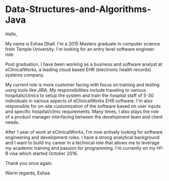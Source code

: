 # Data-Structures-and-Algorithms-Java
Hello,

My name is Eshaa Dhall. I'm a 2015 Masters graduate in computer science from Temple University. I'm looking for an entry level software engineer role.

Post graduation, I have been working as a business and software analyst at eClinicalWorks, a leading cloud based EHR (electronic health records) systems company.

My current role is more customer facing with focus on training and testing using tools like JIRA. My responsibilities include traveling to various hospitals/clinics to setup the system and train the hospital staff of 5-30 individuals in various aspects of eClinicalWorks EHR software. I'm also responsible for on-site customization of the software based on user inputs and specific hospital/clinic requirements. Many times, I also plays the role of a product manager interfacing between the development team and client needs.

After 1 year of work at eClinicalWorks, I'm now actively looking for software engineering and development roles. I have a strong analytical background and I want to build my career in a technical role that allows me to leverage my academic training and passion for programming.
I'm currently on my H1-B visa which started October 2016.



Thank you once again.

Warm regards,
Eshaa
